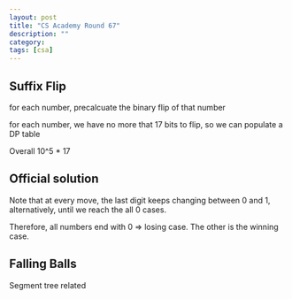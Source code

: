 ```yaml
---
layout: post
title: "CS Academy Round 67" 
description: ""
category: 
tags: [csa]
---
```


Suffix Flip
-----------
for each number, precalcuate the binary flip of that number

for each number, we have no more that 17 bits to flip, so we can populate a DP table

Overall 10^5 * 17

Official solution
---------
Note that at every move, the last digit keeps changing between 0 and 1, alternatively, until we reach the all 0 cases.

Therefore, all numbers end with 0 => losing case. The other is the winning case. 


Falling Balls
----------
Segment tree related

